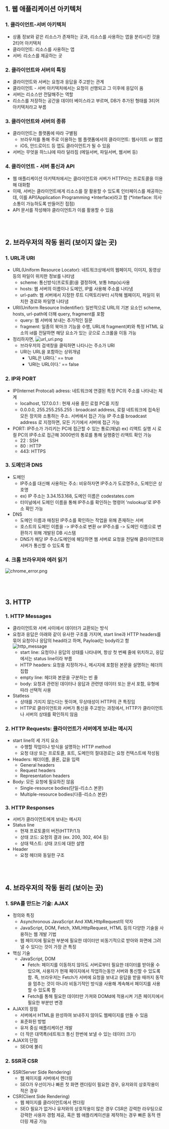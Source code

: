  ## **1. 웹 애플리케이션 아키텍처** ##
### 1. 클라이언트-서버 아키텍처
   - 상품 정보와 같은 리소스가 존재하는 곳과, 리소스를 사용하는 앱을 분리시킨 것을 2티어 아키텍처
   - 클라이언트: 리소스를 사용하는 앱
   - 서버: 리소스를 제공하는 곳
### 2. 클라이언트와 서버의 특징
   - 클라이언트와 서버는 요청과 응답을 주고받는 관계
   - 클라이언트 - 서버 아키텍처에서는 요청이 선행되고 그 이후에 응답이 옴
   - 서버는 리소스만 전달해주는 역할
   - 리소스를 저장하는 공간을 데이터 베이스라고 부르며, DB가 추가된 형태를 3티어 아키텍처라고 부름
### 3. 클라이언트와 서버의 종류
   - 클라이언트는 플랫폼에 따라 구별됨
     - 브라우저를 통해 주로 이용하는 웹 플랫폼에서의 클라이언트: 웹사이트 or 웹앱
     - iOS, 안드로이드 등 앱도 클라이언트가 될 수 있음
   - 서버는 무엇을 하느냐에 따라 달라짐 (메일서버, 파일서버, 웹서버 등)
### 4. 클라이언트 - 서버 통신과 API
   - 웹 애플리케이션 아키텍처에서는 클라이언트와 서버가 HTTP라는 프로토콜을 이용해 대화함
   - 이때, 서버는 클라이언트에게 리소스를 잘 활용할 수 있도록 인터페이스를 제공하는데, 이를 API(Application Programming *Interface)라고 함 (*Interface: 의사소통이 가능하도록 만들어진 접점)
   - API 문서를 작성해야 클라이언트가 이를 활용할 수 있음

<br/><br/>

 ## **2. 브라우저의 작동 원리 (보이지 않는 곳)** ##
### 1. URL과 URI
  - URL(Uniform Resource Locator): 네트워크상에서의 웹페이지, 이미지, 동영상 등의 파일이 위치한 정보를 나타냄
     - scheme: 통신방식(프로토콜)을 결정하며, 보통 http(s)사용
     - hosts: 웹 서버의 이름이나 도메인, IP를 사용해 주소를 나타냄
     - url-path: 웹 서버에서 지정한 루트 디렉토리부터 시작해 웹페이지, 파일이 위치한 경로와 파일명 나타냄
   - URI(Uniform Resource Indentifier): 일반적으로 URL의 기본 요소인 scheme, hosts, url-path에 더해 query, fragment를 포함
     - query: 웹 서버에 보내는 추가적인 질문
     - fragment: 일종의 북마크 기능을 수행, URL에 fragment(#)와 특정 HTML 요소의 id를 전달하면 해당 요소가 있는 곳으로 스크롤을 이동 가능
  - 정리하자면, 
    ![url_uri.png](../Images/url_uri.png)
    - 브라우저의 검색창을 클릭하면 나타나는 주소가 URI
    - URI는 URL을 포함하는 상위개념
      - 'URL은 URI다.' == true
      - 'URI는 URL이다.' == false
    
### 2. IP와 PORT
- IP(Internet Protocal) adress: 네트워크에 연결된 특정 PC의 주소를 나타내는 체계
  - localhost, 127.0.0.1 : 현재 사용 중인 로컬 PC를 지칭
  - 0.0.0.0, 255.255.255.255 : broadcast address, 로컬 네트워크에 접속된 모든 장치와 소통하는 주소. 서버에서 접근 가능 IP 주소를 broadcast address 로 지정하면, 모든 기기에서 서버에 접근 가능
- PORT: IP주소가 가리키는 PC에 접근할 수 있는 통로(채널) ex) 리액트 실행 시 로컬 PC의 IP주소로 접근해 3000번의 통로를 통해 실행중인 리액트 확인 가능
  - 22 : SSH
  - 80 : HTTP
  - 443: HTTPS
  
### 3. 도메인과 DNS
- 도메인
     - IP주소를 대신해 사용하는 주소: 비유하자면 IP주소가 도로명주소, 도메인은 상호명
     - ex) IP 주소는 3.34.153.168, 도메인 이름은 codestates.com
     - 터미널에서 도메인 이름을 통해 IP주소를 확인하는 명령어 'nslookup'로 IP주소 확인 가능
- DNS
     - 도메인 이름과 매칭된 IP주소를 확인하는 작업을 위해 존재하는 서버
     - 호스트의 도메인 이름을 -> IP주소로 변환 or IP주소를 -> 도메인 이름으로 변환하기 위해 개발된 DB 시스템
     - DNS가 해당 IP 주소/도메인에 해당하면 웹 서버로 요청을 전달해 클라이언트와 서버가 통신할 수 있도록 함

### 4. 크롬 브라우저와 에러 읽기
   ![chrome_error.png](../Images/chrome_error.png)

<br/><br/>

 ## **3. HTTP** ##
### 1. HTTP Messages
   - 클라이언트와 서버 사이에서 데이터가 교환되는 방식
   - 요청과 응답은 아래와 같이 유사한 구조를 가지며, start line과 HTTP headers를 묶어 요청이나 응답의 head라고 하며, Payload는 body라고 함
  ![http_message](../Images/http_message.png)
     - start line: 요청이나 응답의 상태를 나타내며, 항상 첫 번째 줄에 위치하고, 응답에서는 status line이라 부름
     - HTTP headers: 요청을 지정하거나, 메시지에 포함된 본문을 설명하는 헤더의 집합
     - empty line: 헤더와 본문을 구분하는 빈 줄
     - body: 요청과 관련된 데이터나 응답과 관련덴 데이터 또는 문서 포함, 유형에 따라 선택적 사용
   - Statless
     - 상태를 가지지 않는다는 뜻이며, 무상태성이 HTTP의 큰 특징임
     - HTTP로 클라이언트와 서버가 통신을 주고받는 과정에서, HTTP가 클라이언트나 서버의 상태를 확인하지 않음
  
### 2. HTTP Requests: 클라이언트가 서버에게 보내는 메시지
   - start line의 세 가지 요소
     - 수행할 작업이나 방식을 설명하는 HTTP method
     - 요청 대상 또는 프로토콜, 포트, 도메인의 절대경로는 요청 컨텍스트에 작성됨
   - Headers: 헤더이름, 콜론, 값을 입력 
     - General headers
     - Request headers
     - Representation headers
   - Body: 모든 요청에 필요하진 않음
     - Single-resource bodies(단일-리소스 본문)
     - Multiple-resource bodies(다중-리소스 본문)
  
### 3. HTTP Responses
   - 서버가 클라이언트에게 보내는 메시지
   - Status line
     - 현재 프로토콜의 버전(HTTP/1.1)
     - 상태 코드: 요청의 결과 (ex. 200, 302, 404 등)
     - 상태 텍스트: 상태 코드에 대한 설명
   - Header
     - 요청 헤더와 동일한 구조

<br/><br/>

 ## **4. 브라우저의 작동 원리 (보이는 곳)** ##
### 1. SPA를 만드는 기술: AJAX
  - 정의와 특징
     - Asynchronous JavaScript And XMLHttpRequest의 약자
     - JavaScript, DOM, Fetch, XMLHttpRequest, HTML 등의 다양한 기술을 사용하는 웹 개발 기법
     -  웹 페이지에 필요한 부분에 필요한 데이터만 비동기적으로 받아와 화면에 그려낼 수 있다는 것이 가장 큰 특징
  - 핵심 기술
    - JavaScript, DOM
      - Fetch: 페이지를 이동하지 않아도 서버로부터 필요한 데이터를 받아올 수 있으며, 사용자가 현재 페이지에서 작업하는동안 서버와 통신할 수 있도록 함. 즉, 브라우저는 Fetch가 서버에 요청을 보내고 응답을 받을 때까지 동작을 멈추는 것이 아니라 비동기적인 방식을 사용해 계속해서 페이지를 사용할 수 있도록 함
      - Fetch를 통해 필요한 데이터만 가져와 DOMd에 적용시켜 기존 페이지에서 필요한 부분만 변경
  - AJAX의 장점
    - 서버에서 HTML을 완성하여 보내주지 않아도 웹페이지를 만들 수 있음
    - 표준화된 방법
    - 유저 중심 애플리케이션 개발
    - 더 작은 대역폭(네트워크 통신 한번에 보낼 수 있는 데이터 크기)
  - AJAX의 단점
    - SEO에 불리

### 2. SSR과 CSR
   - SSR(Server Side Rendering)
     - 웹 페이지를 서버에서 렌더링
     - SEO가 우선이거나 빠른 첫 화면 렌더링이 필요한 경우, 유저와의 상호작용이 적은 경우
   - CSR(Client Side Rendering)
     - 웹 페이지를 클라이언트에서 렌더링
     - SEO 필요가 없거나 유저와의 상호작용이 많은 경우 CSR은 강력한 라우팅으로 강력한 사용자 경험 제공, 혹은 웹 애플리케이션을 제작하는 경우 빠른 동적 렌더링 제공 가능